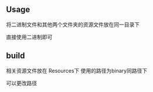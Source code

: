 ## Usage

将二进制文件和其他两个文件夹的资源文件放在同一目录下

直接使用二进制即可



## build

相关资源文件放在 Resources下 使用的路径为binary同路径下

可以更改路径

